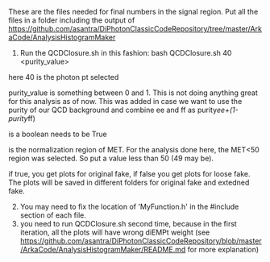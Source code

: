 These are the files needed for final numbers in the signal region. Put all the files in a folder including the output of 
https://github.com/asantra/DiPhotonClassicCodeRepository/tree/master/ArkaCode/AnalysisHistogramMaker

1. Run the QCDClosure.sh in this fashion:
bash QCDClosure.sh 40 <purity_value> <data> <scaleMET range> <analysisFake Boolean>

here 40 is the photon pt selected

purity_value is something between 0 and 1. This is not doing anything great for this analysis as of now. This was added in case 
we want to use the purity of our QCD background and combine ee and ff as purity*ee+(1-purity*ff)

<data> is a boolean needs to be True

<scaleMET range> is the normalization region of MET. For the analysis done here, the MET<50 region was selected. So put a value
less than 50 (49 may be).

<analysisFake boolean> if true, you get plots for original fake, if false you get plots for loose fake. The plots will
be saved in different folders for original fake and extedned fake.

2. You may need to fix the location of 'MyFunction.h' in the #include section of each file.
3. you need to run QCDClosure.sh second time, because in the first iteration, all the plots will have wrong diEMPt weight (see https://github.com/asantra/DiPhotonClassicCodeRepository/blob/master/ArkaCode/AnalysisHistogramMaker/README.md for more explanation)
